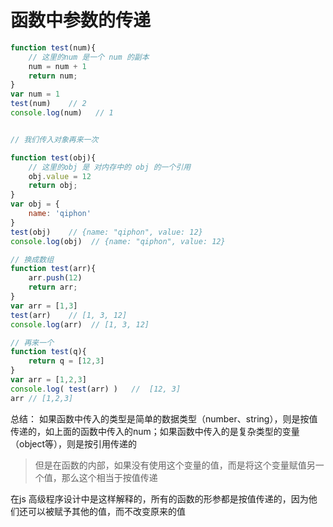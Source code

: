 # 函数中参数的传递

```js
function test(num){
    // 这里的num 是一个 num 的副本
    num = num + 1
    return num;
}
var num = 1
test(num)    // 2
console.log(num)   // 1


// 我们传入对象再来一次

function test(obj){
    // 这里的obj 是 对内存中的 obj 的一个引用
    obj.value = 12
    return obj;
}
var obj = {
    name: 'qiphon'
}
test(obj)    // {name: "qiphon", value: 12}
console.log(obj)  // {name: "qiphon", value: 12}

// 换成数组
function test(arr){
    arr.push(12)
    return arr;
}
var arr = [1,3]
test(arr)    // [1, 3, 12]
console.log(arr)  // [1, 3, 12]

// 再来一个 
function test(q){
    return q = [12,3]
}
var arr = [1,2,3]
console.log( test(arr) )   //  [12, 3]
arr // [1,2,3]


```

总结： 如果函数中传入的类型是简单的数据类型（number、string），则是按值传递的，如上面的函数中传入的num；如果函数中传入的是复杂类型的变量（object等），则是按引用传递的

> 但是在函数的内部，如果没有使用这个变量的值，而是将这个变量赋值另一个值，那么这个相当于按值传递

在js 高级程序设计中是这样解释的，所有的函数的形参都是按值传递的，因为他们还可以被赋予其他的值，而不改变原来的值